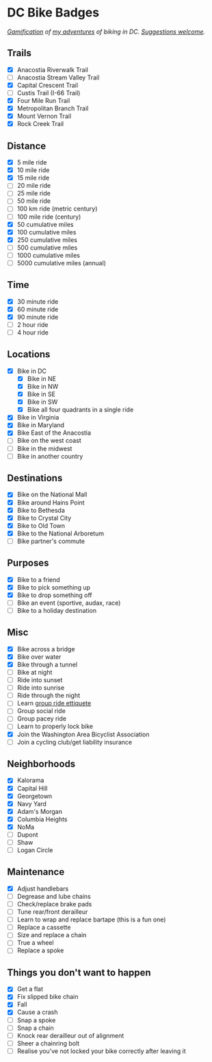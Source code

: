 # DC Bike Badges

_[Gamification](https://en.wikipedia.org/wiki/Achievement_(video_games)) of [my adventures](https://www.strava.com/athletes/benbalter) of biking in DC. [Suggestions welcome](https://github.com/benbalter/dc-bike-badges/edit/master/README.md)._

## Trails

- [x] Anacostia Riverwalk Trail
- [ ] Anacostia Stream Valley Trail
- [x] Capital Crescent Trail
- [ ] Custis Trail (I-66 Trail)
- [x] Four Mile Run Trail
- [x] Metropolitan Branch Trail
- [x] Mount Vernon Trail
- [x] Rock Creek Trail

## Distance

- [x] 5 mile ride
- [x] 10 mile ride
- [x] 15 mile ride
- [ ] 20 mile ride
- [ ] 25 mile ride
- [ ] 50 mile ride
- [ ] 100 km ride (metric century)
- [ ] 100 mile ride (century)
- [x] 50 cumulative miles
- [x] 100 cumulative miles
- [x] 250 cumulative miles
- [ ] 500 cumulative miles
- [ ] 1000 cumulative miles
- [ ] 5000 cumulative miles (annual)

## Time

- [x] 30 minute ride
- [x] 60 minute ride
- [x] 90 minute ride
- [ ] 2 hour ride
- [ ] 4 hour ride

## Locations

- [x] Bike in DC
  - [x] Bike in NE
  - [x] Bike in NW
  - [x] Bike in SE
  - [x] Bike in SW
  - [x] Bike all four quadrants in a single ride
- [x] Bike in Virginia
- [x] Bike in Maryland
- [x] Bike East of the Anacostia
- [ ] Bike on the west coast
- [ ] Bike in the midwest
- [ ] Bike in another country

## Destinations

- [x] Bike on the National Mall
- [x] Bike around Hains Point
- [x] Bike to Bethesda
- [x] Bike to Crystal City
- [x] Bike to Old Town
- [x] Bike to the National Arboretum
- [ ] Bike partner's commute

## Purposes

- [x] Bike to a friend
- [x] Bike to pick something up
- [x] Bike to drop something off
- [ ] Bike an event (sportive, audax, race)
- [ ] Bike to a holiday destination

## Misc

- [x] Bike across a bridge
- [x] Bike over water
- [x] Bike through a tunnel
- [ ] Bike at night
- [ ] Ride into sunset
- [ ] Ride into sunrise
- [ ] Ride through the night
- [ ] Learn [group ride ettiquete](https://www.bikeradar.com/advice/fitness-and-training/how-to-ride-in-a-group/)
- [ ] Group social ride
- [ ] Group pacey ride
- [ ] Learn to properly lock bike
- [X] Join the Washington Area Bicyclist Association
- [ ] Join a cycling club/get liability insurance

## Neighborhoods

- [x] Kalorama
- [x] Capital Hill
- [X] Georgetown
- [x] Navy Yard
- [x] Adam's Morgan
- [x] Columbia Heights
- [x] NoMa
- [ ] Dupont
- [ ] Shaw
- [ ] Logan Circle 

## Maintenance

- [x] Adjust handlebars
- [ ] Degrease and lube chains
- [ ] Check/replace brake pads
- [ ] Tune rear/front derailleur
- [ ] Learn to wrap and replace bartape (this is a fun one)
- [ ] Replace a cassette
- [ ] Size and replace a chain
- [ ] True a wheel
- [ ] Replace a spoke

## Things you don't want to happen

- [x] Get a flat
- [x] Fix slipped bike chain
- [x] Fall
- [x] Cause a crash
- [ ] Snap a spoke
- [ ] Snap a chain
- [ ] Knock rear derailleur out of alignment
- [ ] Sheer a chainring bolt
- [ ] Realise you've not locked your bike correctly after leaving it
